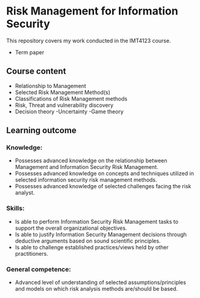# Risk Management for Information Security
This repository covers my work conducted in the IMT4123 course.
- Term paper

## Course content
- Relationship to Management
- Selected Risk Management Method(s)
- Classifications of Risk Management methods
- Risk, Threat and vulnerability discovery
- Decision theory -Uncertainty -Game theory

## Learning outcome
### Knowledge:
- Possesses advanced knowledge on the relationship between Management and Information Security Risk Management.
- Possesses advanced knowledge on concepts and techniques utilized in selected information security risk management methods.
- Possesses advanced knowledge of selected challenges facing the risk analyst.

### Skills:
- Is able to perform Information Security Risk Management tasks to support the overall organizational objectives.
- Is able to justify Information Security Management decisions through deductive arguments based on sound scientific principles.
- Is able to challenge established practices/views held by other practitioners.

### General competence:
- Advanced level of understanding of selected assumptions/principles and models on which risk analysis methods are/should be based.
